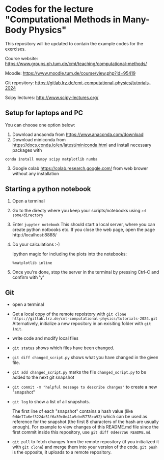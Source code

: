 # Codes for the lecture "Computational Methods in Many-Body Physics"

This repository will be updated to contain the example codes for the exercises.

Course website: <https://www.groups.ph.tum.de/cmt/teaching/computational-methods/>

Moodle: <https://www.moodle.tum.de/course/view.php?id=95419>

Git repository: <https://gitlab.lrz.de/cmt-computational-physics/tutorials-2024>

Scipy lectures: <http://www.scipy-lectures.org/>

## Setup for laptops and PC

You can choose one option below:
1. Download ancaonda from <https://www.anaconda.com/download>
2. Download miniconda from <https://docs.conda.io/en/latest/miniconda.html> and install necessary packages with
```
conda install numpy scipy matplotlib numba
```
3. Google colab <https://colab.research.google.com/> from web brower without
   any installation

## Starting a python notebook
1. Open a terminal
2. Go to the directy where you keep your scripts/notebooks using `cd some/directory`
3. Enter `jupyter notebook`
   This should start a local server, where you can create python notbooks etc.
   If you close the web page, open the page http://localhost:8888/ 
4. Do your calculations :-)

   Ipython magic for including the plots into the notebooks:
   ``` 
   %matplotlib inline
   ```
5. Once you're done, stop the server in the terminal by pressing Ctrl-C and confirm with 'y'

## Git 

- open a terminal
- Get a local copy of the remote repoistory with `git clone https://gitlab.lrz.de/cmt-computational-physics/tutorials-2024.git`
  Alternatively, initialize a new repository in an exisiting folder with `git init`.
- write code and modify local files
- `git status` shows which files have been changed.
- `git diff changed_script.py` shows what you have changed in the given file.
- `git add changed_script.py` marks the file `changed_script.py` to be added to the next git snapshot
- `git commit -m "helpful message to describe changes"` to create a new "snapshot"
- `git log` to show a list of all snapshots. 

  The first line of each "snapshot" contains a hash value (like `0d4e77a6ef3224a51f6a39c8e41a9cbd5778ca92`)
  which can be used as reference for the snapshot (the first 8 characters of the hash are usually enough).
  For example to view changes of this README.md file since the first commit inside this repository,
  use `git diff 0d4e77a6 README.md`.
- `git pull` to fetch changes from the remote repository (if you initialized it with `git clone`) and merge them into
  your version of the code.
  `git push` is the opposite, it uploads to a remote repository.
